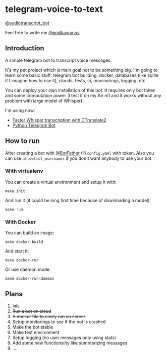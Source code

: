 # telegram-voice-to-text

[@audiotranscript_bot](https://t.me/audiotranscript_bot)

Feel free to write me [@emilkayumov](https://t.me/emilkayumov)

## Introduction

A simple telegram bot to transcript voice messages.

It's my pet project which is main goal not to be something big. I'm going to learn some basic stuff: telegram bot building, docker, databases (like sqlite if I imagine how to use it), clouds, tests, ci, moninorings, logging, etc. 

You can deploy your own installation of this bot. It requires only bot token and some computation power (I test it on my Air m1 and it works without any problem with large model of Whisper).

I'm using now:
- [Faster Whisper transcription with CTranslate2](https://github.com/guillaumekln/faster-whisper)
- [Python Telegram Bot](https://github.com/python-telegram-bot/python-telegram-bot)

## How to run

After creating a bot with [@BotFather](https://t.me/BotFather) fill `config.yaml` with token. Also you can use `allowlist_usernames` if you don't want anybody to use your bot.

### With virtualenv

You can create a virtual environment and setup it with:

```make init```

And run it (it could be long first time because of downloading a model):

```make run```

### With Docker

You can build an image:

```make docker-build```

And start it:

```make docker-run```

Or use daemon mode:

```make docker-run-daemon```

## Plans

1. ~~Init~~
2. ~~Run a bot on cloud~~
3. ~~A docker file to easily run on server~~
4. Setup monitorings to see if the bot is crashed
5. Make the bot stable
6. Make test environment
7. Setup logging (no user messages only using stats)
8. Add some new functionality like summarizing messages
9. ...
